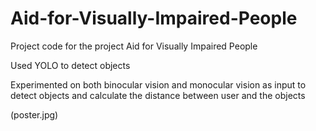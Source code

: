 # Aid-for-Visually-Impaired-People
Project code for the project Aid for Visually Impaired People

Used YOLO to detect objects

Experimented on both binocular vision and monocular vision as input to detect objects and calculate the distance between user and the objects

(poster.jpg)
